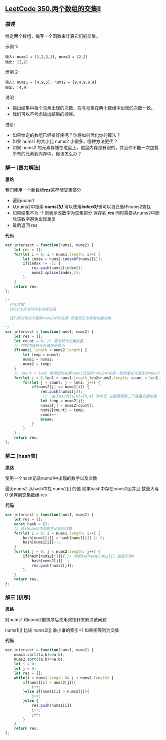 ## [LeetCode 350.两个数组的交集Ⅱ](https://leetcode-cn.com/problems/intersection-of-two-arrays-ii)
### 描述

给定两个数组，编写一个函数来计算它们的交集。

示例 1:
```
输入: nums1 = [1,2,2,1], nums2 = [2,2]
输出: [2,2]
```
示例 2:
```
输入: nums1 = [4,9,5], nums2 = [9,4,9,8,4]
输出: [4,9]
```
说明：

- 输出结果中每个元素出现的次数，应与元素在两个数组中出现的次数一致。
- 我们可以不考虑输出结果的顺序。

进阶:

- 如果给定的数组已经排好序呢？你将如何优化你的算法？
- 如果 nums1 的大小比 nums2 小很多，哪种方法更优？
- 如果 nums2 的元素存储在磁盘上，磁盘内存是有限的，并且你不能一次加载所有的元素到内存中，你该怎么办？

### 解一 [暴力解法]
**思路**

我们使用一个新数组***res***来存储交集部分

- 遍历nums1
- 从nums2中搜索 ***nums1[i]*** 可以使用***indexOf***也可以自己循环nums2查找
- 如果结果不为 -1 则表示改数字为交集部分 保存到 ***res*** 同时需要从nums2中删除该数字避免出现重复
- 最后返回 res

**代码**
```Javascript 
var intersect = function(nums1, nums2) {
    let res = [];
    for(let i = 0; i < nums1.length; i++) {
        let index = nums2.indexOf(nums1[i]);
        if(index != -1) {
            res.push(nums2[index]);
            nums2.splice(index,1);
        }
    }
    return res;
};

/*
  优化方案
  splice方法时间复杂度较高 

  我们其实可以不删除nums2中的元素 而是把它与其他位置交换

*/
var intersect = function(nums1, nums2) {
    let res = [];
    let count = 0; // 用来统计交集数量
    // 控制内循环比外循环始终小
    if(nums1.length < nums2.length) {
        let temp = nums1;
        nums1 = nums2;
        nums2 = temp;
    }
    // count < len2 使用因为如果count已经和nums2中长度一致则重复元素即为nums2 不需要在遍历了
    for(let i = 0,len1 = nums1.length,len2=nums2.length; count < len2,i < len1; i++) { 
        for(let j = count; j < len2; j++) {
            if(nums2[j] == nums1[i]) {
                res.push(nums2[j]);
                 //  由于es6的[a,b]=[b,a] 效率低 这里使用第三个变量交换位置
                let temp = nums2[j];
                nums2[j] = nums2[count];
                nums2[count] = temp;
                count++;
                break;
            }
        }
    }
    return res;
};
```
### 解二 [hash表]
**思路**

使用一个hash记录nums1中出现的数字以及次数

遍历nums2 从hash中找 nums2[j] 的值 如果hash中存在nums2[j]并且 数量大与0 保存到交集数组 res


**代码**
```Javascript 
var intersect = function(nums1, nums2) {
    let res = [];
    const hash = {};
    // 统计nums1中各数字出现的次数
    for(let i = 0; i < nums1.length; i++) {
        hash[nums1[i]] = hash[nums1[i]] || 0;
        hash[nums1[i]]++;
    }
    for(let j = 0; j < nums2.length; j++) {
        if(hash[nums2[j]]){ // 判断hash中有nums2[j] 且值不为0
            hash[nums2[j]]--; 
            res.push(nums2[j]);
        }
    }
    return res;
};
```

### 解三 [排序]
**思路**

对nums1 和nums2都排序后使用双指针来解决该问题

nums1[i] 比较 nums2[j] 谁小谁的索引+1 如果相等则为交集

**代码**
```Javascript 
var intersect = function(nums1, nums2) {
    nums1.sort((a,b)=>a-b);
    nums2.sort((a,b)=>a-b);
    let i = 0;
    let j = 0;
    let res = [];
    while(i < nums1.length && j < nums2.length) {
        if(nums1[i] < nums2[j]){
            i++;
        }else if(nums1[i] > nums2[j]){
            j++;
        }else {
            res.push(nums1[i])
            i++;
            j++;
        }
    }
    return res;
};
```
